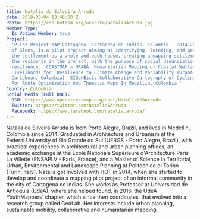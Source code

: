 ```yaml
---
title: Natalia da Silveira Arruda
date: 2019-06-04 13:46:00 Z
Photo: https://cdn.hotosm.org/website/NataliaArruda.jpg
Member Type:
  Is Voting Member: true
Project:
- 'Pilot Project MAP Cartagena, Cartagena de Indias, Colombia - 2014-2015: Mapping
  of Slums, is a pilot project aiming at identifying, locating, and georeferencing
  the settlement as a whole and each house, creating a mapping settlement, and involving
  the residents in the project, with the purpose of social denunciation and community
  resilience.  COASTMAP – URABÁ: Humanitarian Mapping of Coastal Wetlands and Fishing
  Livelihoods for  Resilience to Climate Change and Variability (Urabá Gulf, Southern
  Caribbean, Colombia)  SIGenBici: Collaborative Cartography of Cycling Infrastructure
  For Route Optimization And Thematic Maps In Medellin, Colombia '
Country: Colombia
Social Media (Full URL):
  OSM: https://www.openstreetmap.org/user/Natalia%20Arruda
  Twitter: https://twitter.com/NataliaSArruda
  Facebook: https://www.facebook.com/natalia.arruda/
---
```


Natalia da Silveira Arruda is from Porto Alegre, Brazil, and lives in Medellin, Colombia since 2014. Graduated in Architecture and Urbanism at the Federal University of Rio Grande do Sul (UFRGS - Porto Alegre, Brazil), with practical experiences in architectural and urban planning offices, an academic exchange at the École Nationale Supérieure d'Architecture Paris La Villette (ENSAPLV - Paris, France), and a Master of Science in Territorial, Urban, Environmental and Landscape Planning at Politecnico di Torino (Turin, Italy). Natalia got involved with HOT in 2014, when she started to develop and coordinate a mapping pilot project of an informal community in the city of Cartagena de Indias. She works as Professor at Universidad de Antioquia (UdeA), where she helped found, in 2016, the UdeA YouthMappers’ chapter, which since then coordinates, that evolved into a research group called GeoLab. Her interests include urban planning, sustainable mobility, collaborative and humanitarian mapping.